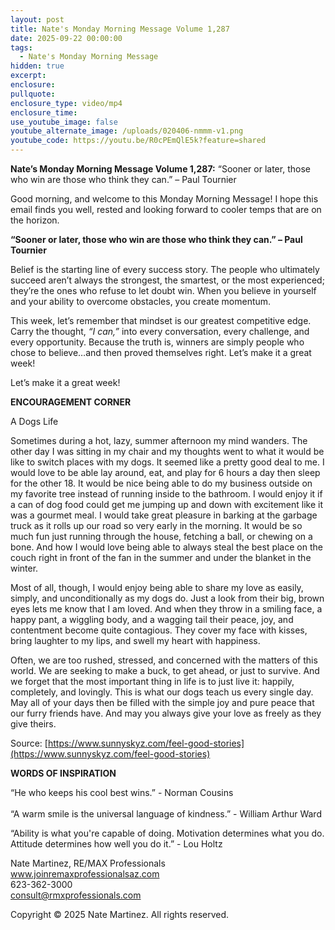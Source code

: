 ```yaml
---
layout: post
title: Nate's Monday Morning Message Volume 1,287
date: 2025-09-22 00:00:00
tags:
  - Nate's Monday Morning Message
hidden: true
excerpt:
enclosure:
pullquote:
enclosure_type: video/mp4
enclosure_time:
use_youtube_image: false
youtube_alternate_image: /uploads/020406-nmmm-v1.png
youtube_code: https://youtu.be/R0cPEmQlE5k?feature=shared
---
```

**Nate’s Monday Morning Message Volume 1,287:** “Sooner or later, those who win are those who think they can.” – Paul Tournier

Good morning, and welcome to this Monday Morning Message! I hope this email finds you well, rested and looking forward to cooler temps that are on the horizon.

**“Sooner or later, those who win are those who think they can.” – Paul Tournier**

Belief is the starting line of every success story. The people who ultimately succeed aren’t always the strongest, the smartest, or the most experienced; they’re the ones who refuse to let doubt win. When you believe in yourself and your ability to overcome obstacles, you create momentum.

This week, let’s remember that mindset is our greatest competitive edge. Carry the thought, *“I can,”* into every conversation, every challenge, and every opportunity. Because the truth is, winners are simply people who chose to believe…and then proved themselves right. Let’s make it a great week!

Let’s make it a great week!

**ENCOURAGEMENT CORNER**

A Dogs Life

Sometimes during a hot, lazy, summer afternoon my mind wanders. The other day I was sitting in my chair and my thoughts went to what it would be like to switch places with my dogs. It seemed like a pretty good deal to me. I would love to be able lay around, eat, and play for 6 hours a day then sleep for the other 18. It would be nice being able to do my business outside on my favorite tree instead of running inside to the bathroom. I would enjoy it if a can of dog food could get me jumping up and down with excitement like it was a gourmet meal. I would take great pleasure in barking at the garbage truck as it rolls up our road so very early in the morning. It would be so much fun just running through the house, fetching a ball, or chewing on a bone. And how I would love being able to always steal the best place on the couch right in front of the fan in the summer and under the blanket in the winter.

Most of all, though, I would enjoy being able to share my love as easily, simply, and unconditionally as my dogs do. Just a look from their big, brown eyes lets me know that I am loved. And when they throw in a smiling face, a happy pant, a wiggling body, and a wagging tail their peace, joy, and contentment become quite contagious. They cover my face with kisses, bring laughter to my lips, and swell my heart with happiness.

Often, we are too rushed, stressed, and concerned with the matters of this world. We are seeking to make a buck, to get ahead, or just to survive. And we forget that the most important thing in life is to just live it: happily, completely, and lovingly. This is what our dogs teach us every single day. May all of your days then be filled with the simple joy and pure peace that our furry friends have. And may you always give your love as freely as they give theirs.

Source: [https://www.sunnyskyz.com/feel-good-stories](https://www.sunnyskyz.com/feel-good-stories)

**WORDS OF INSPIRATION**

“He who keeps his cool best wins.” - Norman Cousins<br><br>“A warm smile is the universal language of kindness.” - William Arthur Ward

“Ability is what you're capable of doing. Motivation determines what you do. Attitude determines how well you do it.” - Lou Holtz<br>

Nate Martinez, RE/MAX Professionals<br>www.joinremaxprofessionalsaz.com<br>623-362-3000<br>consult@rmxprofessionals.com

Copyright © 2025 Nate Martinez. All rights reserved.